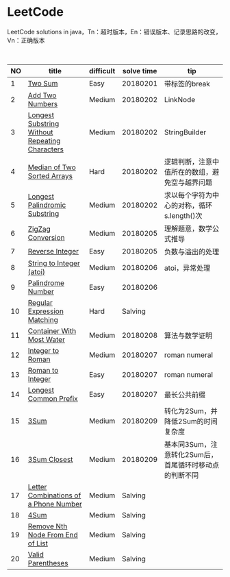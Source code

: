 # LeetCode
LeetCode solutions in java，Tn：超时版本，En：错误版本、记录思路的改变，Vn：正确版本
<table>
 <thead>
  <th>NO</th>
  <th>title</th>
  <th>difficult</th>
  <th>solve time</th>
  <th>tip</th>
 </thead>
 <tbody>
  <tr>
   <td>1</td>
   <td><a href="https://leetcode.com/problems/two-sum/description/">Two Sum</a></td>
   <td>Easy</td>
   <td>20180201</td>
   <td>带标签的break</td>
  </tr>
  <tr>
   <td>2</td>
   <td><a href="https://leetcode.com/problems/add-two-numbers/">Add Two Numbers</a></td>
   <td>Medium</td>
   <td>20180202</td>
   <td>LinkNode</td>
  </tr>
  <tr>
   <td>3</td>
   <td><a href="https://leetcode.com/problems/longest-substring-without-repeating-characters/description/">Longest Substring Without Repeating Characters</a></td>
   <td>Medium</td>
   <td>20180202</td>
   <td>StringBuilder</td>
  </tr>
  <tr>
   <td>4</td>
   <td><a href="https://leetcode.com/problems/median-of-two-sorted-arrays/description/">Median of Two Sorted Arrays</a></td>
   <td>Hard</td>
   <td>20180202</td>
   <td>逻辑判断，注意中值所在的数组，避免空与越界问题</td>
  </tr>
  <tr>
   <td>5</td>
   <td><a href="https://leetcode.com/problems/longest-palindromic-substring/description/">Longest Palindromic Substring</a></td>
   <td>Medium</td>
   <td>20180202</td>
   <td>求以每个字符为中心的对称，循环s.length()次</td>
  </tr>
  <tr>
   <td>6</td>
   <td><a href="https://leetcode.com/problems/zigzag-conversion/description/">ZigZag Conversion</a></td>
   <td>Medium</td>
   <td>20180205</td>
   <td>理解题意，数学公式推导</td>
  </tr>
  <tr>
   <td>7</td>
   <td><a href="https://leetcode.com/problems/reverse-integer/description/">Reverse Integer</a></td>
   <td>Easy</td>
   <td>20180205</td>
   <td>负数与溢出的处理</td>
  </tr>
  <tr>
   <td>8</td>
   <td><a href="https://leetcode.com/problems/string-to-integer-atoi/description/">String to Integer (atoi)</a></td>
   <td>Medium</td>
   <td>20180206</td>
   <td>atoi，异常处理</td>
  </tr>
  <tr>
   <td>9</td>
   <td><a href="https://leetcode.com/problems/palindrome-number/description/">Palindrome Number</a></td>
   <td>Easy</td>
   <td>20180206</td>
   <td></td>
  </tr>
  <tr>
   <td>10</td>
   <td><a href="https://leetcode.com/problems/regular-expression-matching/description/">Regular Expression Matching</a></td>
   <td>Hard</td>
   <td>Salving</td>
   <td></td>
  </tr>
  <tr>
   <td>11</td>
   <td><a href="https://leetcode.com/problems/container-with-most-water/description/">Container With Most Water</a></td>
   <td>Medium</td>
   <td>20180208</td>
   <td>算法与数学证明</td>
  </tr>
  <tr>
   <td>12</td>
   <td><a href="https://leetcode.com/problems/integer-to-roman/description/">Integer to Roman</a></td>
   <td>Medium</td>
   <td>20180207</td>
   <td>roman numeral</td>
  </tr>
  <tr>
   <td>13</td>
   <td><a href="https://leetcode.com/problems/roman-to-integer/description/">Roman to Integer</a></td>
   <td>Easy</td>
   <td>20180207</td>
   <td>roman numeral</td>
  </tr>
  <tr>
   <td>14</td>
   <td><a href="https://leetcode.com/problems/longest-common-prefix/description/">Longest Common Prefix</a></td>
   <td>Easy</td>
   <td>20180207</td>
   <td>最长公共前缀</td>
  </tr>
  <tr>
   <td>15</td>
   <td><a href="https://leetcode.com/problems/3sum/description/">3Sum</a></td>
   <td>Medium</td>
   <td>20180209</td>
   <td>转化为2Sum，并降低2Sum的时间复杂度</td>
  </tr>
  <tr>
   <td>16</td>
   <td><a href="https://leetcode.com/problems/3sum-closest/description/">3Sum Closest</a></td>
   <td>Medium</td>
   <td>20180209</td>
   <td>基本同3Sum，注意转化2Sum后，首尾循环时移动点的判断不同</td>
  </tr>
  <tr>
   <td>17</td>
   <td><a href="https://leetcode.com/problems/regular-expression-matching/description/">Letter Combinations of a Phone Number</a></td>
   <td>Medium</td>
   <td>Salving</td>
   <td></td>
  </tr>
  <tr>
   <td>18</td>
   <td><a href="https://leetcode.com/problems/regular-expression-matching/description/">4Sum</a></td>
   <td>Medium</td>
   <td>Salving</td>
   <td></td>
  </tr>
  <tr>
   <td>19</td>
   <td><a href="https://leetcode.com/problems/regular-expression-matching/description/">Remove Nth Node From End of List</a></td>
   <td>Medium</td>
   <td>Salving</td>
   <td></td>
  </tr>
  <tr>
   <td>20</td>
   <td><a href="https://leetcode.com/problems/regular-expression-matching/description/">Valid Parentheses</a></td>
   <td>Medium</td>
   <td>Salving</td>
   <td></td>
  </tr>
 </tbody>
  
</table>
